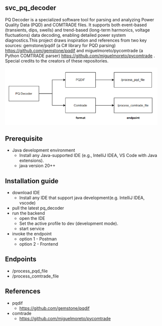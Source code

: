 ﻿## svc_pq_decoder
PQ Decoder is a specialized software tool for parsing and analyzing Power Quality Data (PQD) and COMTRADE files. It supports both event-based (transients, dips, swells) and trend-based (long-term harmonics, voltage fluctuations) data decoding, enabling detailed power system diagnostics.This project draws inspiration and references from two key sources: gemstone/pqdif (a C# library for PQD parsing) https://github.com/gemstone/pqdif and miguelmoreto/pycomtrade (a Python COMTRADE parser) https://github.com/miguelmoreto/pycomtrade . Special credits to the creators of these repositories.

![PQ Decoder Diagram](image/diagram.png)


## Prerequisite
- Java development environment
  - Install any Java-supported IDE (e.g., IntelliJ IDEA, VS Code with Java extensions).
  - java version 20++
    
## Installation guide
- download IDE 
  - Install any IDE that support java development(e.g. IntelliJ IDEA, vscode)
- pull the latest pq_decoder
- run the backend
  - open the IDE
  - Set the active profile to dev (development mode). 
  - start service
- invoke the endpoint
  - option 1 - Postman
  - option 2 - Frontend

## Endpoints
- /process_pqd_file
- /process_comtrade_file

## References
- pqdif
  - https://github.com/gemstone/pqdif
- comtrade
  - https://github.com/miguelmoreto/pycomtrade

